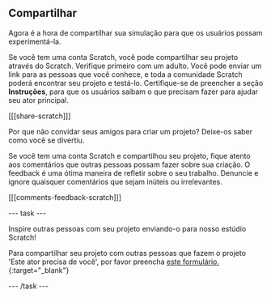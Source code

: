 ## Compartilhar

Agora é a hora de compartilhar sua simulação para que os usuários possam experimentá-la.

Se você tem uma conta Scratch, você pode compartilhar seu projeto através do Scratch. Verifique primeiro com um adulto. Você pode enviar um link para as pessoas que você conhece, e toda a comunidade Scratch poderá encontrar seu projeto e testá-lo. Certifique-se de preencher a seção **Instruções**, para que os usuários saibam o que precisam fazer para ajudar seu ator principal.

[[[share-scratch]]]

Por que não convidar seus amigos para criar um projeto? Deixe-os saber como você se divertiu.

Se você tem uma conta Scratch e compartilhou seu projeto, fique atento aos comentários que outras pessoas possam fazer sobre sua criação. O feedback é uma ótima maneira de refletir sobre o seu trabalho. Denuncie e ignore quaisquer comentários que sejam inúteis ou irrelevantes.

[[[comments-feedback-scratch]]]

--- task ---

Inspire outras pessoas com seu projeto enviando-o para nosso estúdio Scratch!

Para compartilhar seu projeto com outras pessoas que fazem o projeto 'Este ator precisa de você', por favor preencha [este formulário.](https://form.raspberrypi.org/f/community-project-submissions){:target="_blank"}

--- /task ---

